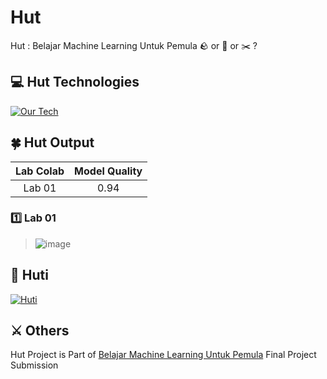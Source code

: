# Hut
Hut : Belajar Machine Learning Untuk Pemula :rock: or :page_facing_up: or :scissors: ?

## 💻 Hut Technologies
[![Our Tech](https://skillicons.dev/icons?i=python,tensorflow,fastapi,docker)](https://skillicons.dev)

## 🍀 Hut Output
| Lab Colab | Model Quality |
|:---------:|:-------------:|
| Lab 01 | 0.94 |

### :one: Lab 01
> ![image](https://github.com/user-attachments/assets/061a2354-3e11-45e4-bc7c-f36bb55b515e)

## 🚀 Huti
[![Huti](https://github-readme-stats.vercel.app/api/pin/?username=Holthas&repo=Huti)](https://github.com/Kelniit/Huti)

## ⚔️ Others
Hut Project is Part of [Belajar Machine Learning Untuk Pemula](https://www.dicoding.com/academies/184-belajar-machine-learning-untuk-pemula) Final Project Submission

